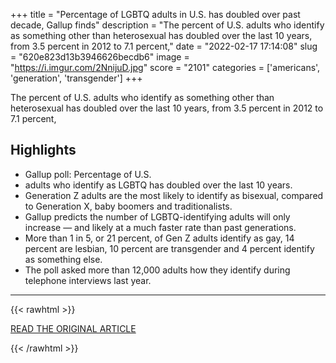 +++
title = "Percentage of LGBTQ adults in U.S. has doubled over past decade, Gallup finds"
description = "The percent of U.S. adults who identify as something other than heterosexual has doubled over the last 10 years, from 3.5 percent in 2012 to 7.1 percent,"
date = "2022-02-17 17:14:08"
slug = "620e823d13b3946626becdb6"
image = "https://i.imgur.com/2NnijuD.jpg"
score = "2101"
categories = ['americans', 'generation', 'transgender']
+++

The percent of U.S. adults who identify as something other than heterosexual has doubled over the last 10 years, from 3.5 percent in 2012 to 7.1 percent,

## Highlights

- Gallup poll: Percentage of U.S.
- adults who identify as LGBTQ has doubled over the last 10 years.
- Generation Z adults are the most likely to identify as bisexual, compared to Generation X, baby boomers and traditionalists.
- Gallup predicts the number of LGBTQ-identifying adults will only increase — and likely at a much faster rate than past generations.
- More than 1 in 5, or 21 percent, of Gen Z adults identify as gay, 14 percent are lesbian, 10 percent are transgender and 4 percent identify as something else.
- The poll asked more than 12,000 adults how they identify during telephone interviews last year.

---

{{< rawhtml >}}
  <p class="article-category">
    <a target="_blank" href="https://www.nbcnews.com/nbc-out/out-news/percentage-lgbtq-adults-us-doubled-decade-gallup-finds-rcna16556">READ THE ORIGINAL ARTICLE</a>
  </p>
{{< /rawhtml >}}
